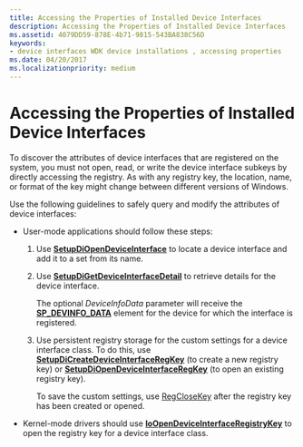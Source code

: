 ```yaml
---
title: Accessing the Properties of Installed Device Interfaces
description: Accessing the Properties of Installed Device Interfaces
ms.assetid: 4079DD59-878E-4b71-9815-543BA838C56D
keywords:
- device interfaces WDK device installations , accessing properties
ms.date: 04/20/2017
ms.localizationpriority: medium
---
```


# Accessing the Properties of Installed Device Interfaces


To discover the attributes of device interfaces that are registered on the system, you must not open, read, or write the device interface subkeys by directly accessing the registry. As with any registry key, the location, name, or format of the key might change between different versions of Windows.

Use the following guidelines to safely query and modify the attributes of device interfaces:

-   User-mode applications should follow these steps:

    1.  Use [**SetupDiOpenDeviceInterface**](https://msdn.microsoft.com/library/windows/hardware/ff552074) to locate a device interface and add it to a set from its name.

    2.  Use [**SetupDiGetDeviceInterfaceDetail**](https://msdn.microsoft.com/library/windows/hardware/ff551120) to retrieve details for the device interface.

        The optional *DeviceInfoData* parameter will receive the [**SP_DEVINFO_DATA**](https://msdn.microsoft.com/library/windows/hardware/ff552344) element for the device for which the interface is registered.

    3.  Use persistent registry storage for the custom settings for a device interface class. To do this, use [**SetupDiCreateDeviceInterfaceRegKey**](https://msdn.microsoft.com/library/windows/hardware/ff550967) (to create a new registry key) or [**SetupDiOpenDeviceInterfaceRegKey**](https://msdn.microsoft.com/library/windows/hardware/ff552075) (to open an existing registry key).

        To save the custom settings, use [RegCloseKey](http://go.microsoft.com/fwlink/p/?linkid=194543) after the registry key has been created or opened.

-   Kernel-mode drivers should use [**IoOpenDeviceInterfaceRegistryKey**](https://msdn.microsoft.com/library/windows/hardware/ff549433) to open the registry key for a device interface class.

 

 





